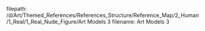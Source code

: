 filepath: /d/Art/Themed_References/References_Structure/Reference_Map/2_Human/1_Real/1_Real_Nude_Figure/Art Models 3
filename: Art Models 3

